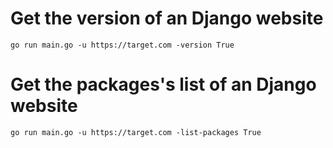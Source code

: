 # Get the version of an Django website
```
go run main.go -u https://target.com -version True
```

# Get the packages's list of an Django website
```
go run main.go -u https://target.com -list-packages True
```
